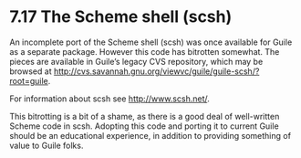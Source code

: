 7.17 The Scheme shell (scsh)
============================

An incomplete port of the Scheme shell (scsh) was once available for
Guile as a separate package.  However this code has bitrotten somewhat.
The pieces are available in Guile’s legacy CVS repository, which may be
browsed at
<http://cvs.savannah.gnu.org/viewvc/guile/guile-scsh/?root=guile>.

   For information about scsh see <http://www.scsh.net/>.

   This bitrotting is a bit of a shame, as there is a good deal of
well-written Scheme code in scsh.  Adopting this code and porting it to
current Guile should be an educational experience, in addition to
providing something of value to Guile folks.


